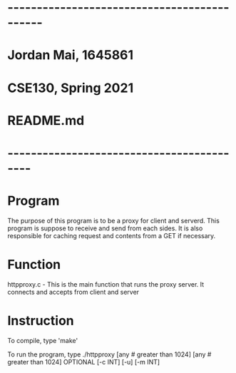 # --------------------------------------------
# Jordan Mai, 1645861
# CSE130, Spring 2021
# README.md
# ------------------------------------------

# Program

The purpose of this program is to be a proxy for client and serverd. This program is suppose to receive and send from each sides. It is also responsible for caching request and contents from a GET if necessary.

# Function

httpproxy.c - This is the main function that runs the proxy server. It connects and accepts from client and server

# Instruction

To compile, type 'make'

To run the program, type ./httpproxy [any # greater than 1024] [any # greater than 1024] OPTIONAL [-c INT] [-u] [-m INT]

